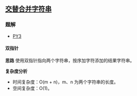 ## [交替合并字符串](https://leetcode.cn/problems/merge-strings-alternately/)

### 题解
+ [PY3](../../py3/1792/1768.py)

#### 双指针
**思路**
使用双指针指向两个字符串，按序加字符添加的结果字符串。

**复杂度分析**
+ 时间复杂度：O(m + n)，m、n 为两个字符串的长度。
+ 空间复杂度：O(1)。